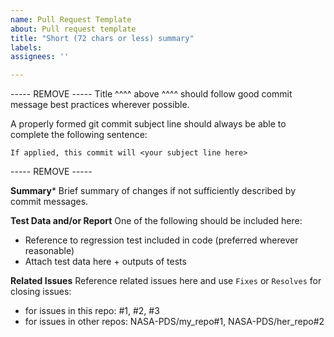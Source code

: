 ```yaml
---
name: Pull Request Template
about: Pull request template
title: "Short (72 chars or less) summary"
labels: 
assignees: ''

---
```


----- REMOVE -----
Title ^^^^ above ^^^^ should follow good commit message best practices wherever possible.

A properly formed git commit subject line should always be able to complete the following sentence:

    If applied, this commit will <your subject line here>
----- REMOVE -----

**Summary***
Brief summary of changes if not sufficiently described by commit messages.

**Test Data and/or Report**
One of the following should be included here:
* Reference to regression test included in code (preferred wherever reasonable)
* Attach test data here + outputs of tests

**Related Issues**
Reference related issues here and use `Fixes` or `Resolves` for closing issues:
* for issues in this repo: #1, #2, #3
* for issues in other repos: NASA-PDS/my_repo#1, NASA-PDS/her_repo#2
